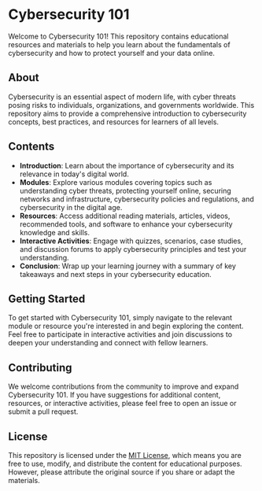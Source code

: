 # Cybersecurity 101

Welcome to Cybersecurity 101! This repository contains educational resources and materials to help you learn about the fundamentals of cybersecurity and how to protect yourself and your data online.

## About

Cybersecurity is an essential aspect of modern life, with cyber threats posing risks to individuals, organizations, and governments worldwide. This repository aims to provide a comprehensive introduction to cybersecurity concepts, best practices, and resources for learners of all levels.

## Contents

- **Introduction**: Learn about the importance of cybersecurity and its relevance in today's digital world.
- **Modules**: Explore various modules covering topics such as understanding cyber threats, protecting yourself online, securing networks and infrastructure, cybersecurity policies and regulations, and cybersecurity in the digital age.
- **Resources**: Access additional reading materials, articles, videos, recommended tools, and software to enhance your cybersecurity knowledge and skills.
- **Interactive Activities**: Engage with quizzes, scenarios, case studies, and discussion forums to apply cybersecurity principles and test your understanding.
- **Conclusion**: Wrap up your learning journey with a summary of key takeaways and next steps in your cybersecurity education.

## Getting Started

To get started with Cybersecurity 101, simply navigate to the relevant module or resource you're interested in and begin exploring the content. Feel free to participate in interactive activities and join discussions to deepen your understanding and connect with fellow learners.

## Contributing

We welcome contributions from the community to improve and expand Cybersecurity 101. If you have suggestions for additional content, resources, or interactive activities, please feel free to open an issue or submit a pull request.

## License

This repository is licensed under the [MIT License](LICENSE), which means you are free to use, modify, and distribute the content for educational purposes. However, please attribute the original source if you share or adapt the materials.
